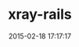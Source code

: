 ---
layout: post
title:  "xray-rails"
repo:   "brentd/xray-rails"
date:   2015-02-18 17:17:17
gemurl: https://github.com/brentd/xray-rails
---